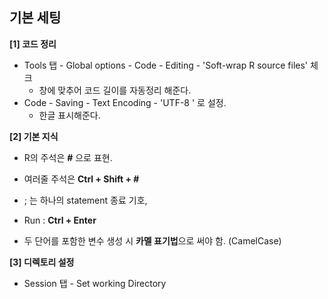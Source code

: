 ## 기본 세팅



**[1] 코드 정리**

- Tools 탭 - Global options - Code - Editing - 'Soft-wrap R source files' 체크
  - 창에 맞추어 코드 길이를 자동정리 해준다.
- Code - Saving - Text Encoding - 'UTF-8 ' 로 설정.
  - 한글 표시해준다.



**[2] 기본 지식**

- R의 주석은 **#** 으로 표현.
- 여러줄 주석은 **Ctrl + Shift + #**
- ; 는 하나의 statement 종료 기호,
- Run : **Ctrl + Enter**

- 두 단어를 포함한 변수 생성 시 **카멜 표기법**으로 써야 함. (CamelCase)



**[3] 디렉토리 설정**

- Session 탭 - Set working Directory 

